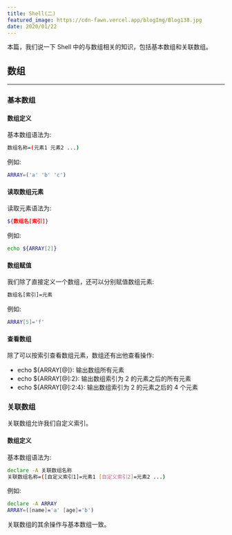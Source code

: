 ```yaml
---
title: Shell(二)
featured_image: https://cdn-fawn.vercel.app/blogImg/Blog138.jpg
date: 2020/01/22
---
```


本篇，我们说一下 Shell 中的与数组相关的知识，包括基本数组和关联数组。

## 数组
***  
### 基本数组
#### 数组定义
基本数组语法为: 
``` sh
数组名称=(元素1 元素2 ...)
```

例如: 
``` sh
ARRAY=('a' 'b' 'c')
```

#### 读取数组元素
读取元素语法为: 
``` sh
${数组名[索引]}
```

例如: 
``` sh
echo ${ARRAY[2]}
```

#### 数组赋值
我们除了直接定义一个数组，还可以分别赋值数组元素: 
``` sh
数组名[索引]=元素
```

例如: 
``` sh
ARRAY[5]='f'
```

#### 查看数组
除了可以按索引查看数组元素，数组还有出他查看操作: 
- echo ${ARRAY[@]}: 输出数组所有元素
- echo ${ARRAY[@]:2}: 输出数组索引为 2 的元素之后的所有元素
- echo ${ARRAY[@]:2:4}: 输出数组索引为 2 的元素之后的 4 个元素

### 关联数组
关联数组允许我们自定义索引。
#### 数组定义
基本数组语法为: 
``` sh
declare -A 关联数组名称
关联数组名称=([自定义索引1]=元素1 [自定义索引2]=元素2 ...)
```

例如: 
``` sh
declare -A ARRAY
ARRAY=([name]='a' [age]='b')
```

关联数组的其余操作与基本数组一致。